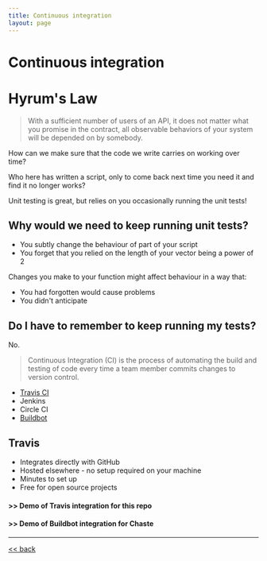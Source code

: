 ```yaml
---
title: Continuous integration
layout: page
---
```


# Continuous integration

# Hyrum's Law

>With a sufficient number of users of an API, it does not matter what you promise in the contract, all observable behaviors of your system will be depended on by somebody.

How can we make sure that the code we write carries on working over time?

Who here has written a script, only to come back next time you need it and find it no longer works?

Unit testing is great, but relies on you occasionally running the unit tests!

## Why would we need to keep running unit tests?

* You subtly change the behaviour of part of your script
* You forget that you relied on the length of your vector being a power of 2

Changes you make to your function might affect behaviour in a way that:
* You had forgotten would cause problems
* You didn't anticipate

## Do I have to remember to keep running my tests?

No.

> Continuous Integration (CI) is the process of automating the build and testing of code every time a team member commits changes to version control.

* [Travis CI](travis-ci.org)
* Jenkins
* Circle CI
* [Buildbot](https://chaste.cs.ox.ac.uk/buildbot/)

## Travis

* Integrates directly with GitHub
* Hosted elsewhere - no setup required on your machine
* Minutes to set up
* Free for open source projects

#### >> Demo of Travis integration for this repo

#### >> Demo of Buildbot integration for Chaste

___
[<< back](https://fcooper8472.github.io/software_best_practices/#outline)
